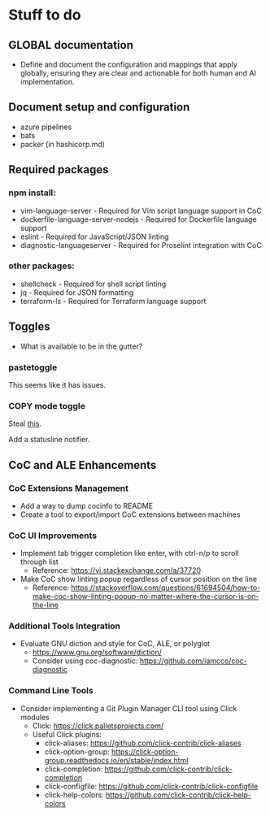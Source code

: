 # Stuff to do

## GLOBAL documentation

* Define and document the configuration and mappings that apply globally,
    ensuring they are clear and actionable for both human and AI
    implementation.

## Document setup and configuration

* azure pipelines
* bats
* packer (in hashicorp.md)

## Required packages

### npm install:
* vim-language-server - Required for Vim script language support in CoC
* dockerfile-language-server-nodejs - Required for Dockerfile language support
* eslint - Required for JavaScript/JSON linting
* diagnostic-languageserver - Required for Proselint integration with CoC

### other packages:
* shellcheck - Required for shell script linting
* jq - Required for JSON formatting
* terraform-ls - Required for Terraform language support

## Toggles

* What is available to be in the gutter?

### pastetoggle

This seems like it has issues.

### COPY mode toggle

Steal
[this](https://github.com/timakro/vim-copytoggle/blob/master/plugin/copytoggle.vim).

Add a statusline notifier.

## CoC and ALE Enhancements

### CoC Extensions Management
* Add a way to dump cocinfo to README
* Create a tool to export/import CoC extensions between machines

### CoC UI Improvements
* Implement tab trigger completion like enter, with ctrl-n/p to scroll through list
  - Reference: https://vi.stackexchange.com/a/37720
* Make CoC show linting popup regardless of cursor position on the line
  - Reference: https://stackoverflow.com/questions/61694504/how-to-make-coc-show-linting-popup-no-matter-where-the-cursor-is-on-the-line

### Additional Tools Integration
* Evaluate GNU diction and style for CoC, ALE, or polyglot
  - https://www.gnu.org/software/diction/
  - Consider using coc-diagnostic: https://github.com/iamcco/coc-diagnostic

### Command Line Tools
* Consider implementing a Git Plugin Manager CLI tool using Click modules
  - Click: https://click.palletsprojects.com/
  - Useful Click plugins:
    - click-aliases: https://github.com/click-contrib/click-aliases
    - click-option-group: https://click-option-group.readthedocs.io/en/stable/index.html
    - click-completion: https://github.com/click-contrib/click-completion
    - click-configfile: https://github.com/click-contrib/click-configfile
    - click-help-colors: https://github.com/click-contrib/click-help-colors
